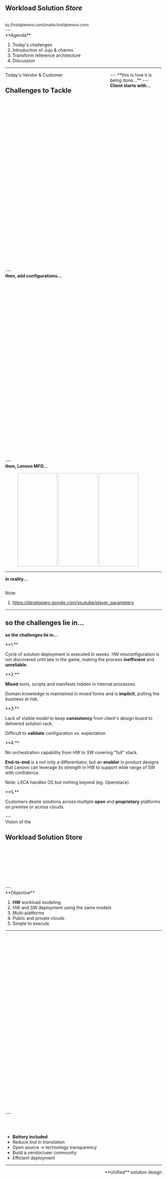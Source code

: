 <section align="left">
  <h1>
    Workload Solution
    <i class="fa fa-shopping-basket">Store</i>
  </h1>
  <br>
  <small class="myhighlight">
    by [fxia1@lenovo.com](mailto:fxia1@lenovo.com)
  </small>
</section>
---
<div align="left">
**Agenda**
</div>

1. Today's challenges
2. Introduction of Juju & charms
3. Transform reference architecture
4. Discussion

---
<section data-background="https://drscdn.500px.org/photo/155532687/q%3D80_m%3D2000/v2?webp=true&sig=4122d59c34dde5e01b0a8fd3b10e0330c3b053c27918e55a68464a1937237a34">
  <div align="left" style="width:67%;float:left;">
    Today's Vendor & Customer
    <h1>
      Challenges to Tackle
    </h1>
  </div>
</section>
---
**this is how it is being done...**
---
  <div align="left">
    <strong>Client starts with...</strong>
  </div>
  <figure>
    <img data-src="./images/lenovo%20catalog.png"
         height="550px;">
  </figure>
  <i class="fa fa-angle-double-down"></i>
---
  <div align="left">
    <strong>then, add configurations...</strong>
  </div>
  <figure>
    <img data-src="./images/lenovo%20configurator.png"
         height="550px"/>
  </figure>
  <i class="fa fa-angle-double-down"></i>
---
<div align="left">
  <strong>then, Lenovo MFG...</strong>
</div>
<figure>
  <img data-src="https://drscdn.500px.org/photo/135937995/q%3D80_m%3D1000_k%3D1/v2?webp=true&sig=a9bfbffe2a1d74bbbfdbaea7b4263b55c50123204741011f4421bd9a2b8e7745"
       height="300px"
       width="30%"/>
  <img data-src="https://drscdn.500px.org/photo/199833393/q%3D80_m%3D2000_k%3D1/v2?webp=true&sig=6a47d3ec149bbb62274e389f241e9be47c9cd1fd251a27cb7a59642af2215f1d"
       height="300px"
       width="30%"/>
  <img data-src="./images/hw_manifest.png"
       height="300px"
       width="30%"/>
</figure>

---
<div align="left">
  <strong>in reality...</strong>
</div>
<!-- <figure> -->
<!-- <iframe width="67%" -->
<!--         height="400px" -->
<!--         data-src="https://www.youtube.com/?version=3&autoplay=1&controls=0&loop=1&showinfo=0" -->
<!--         frameborder="0" gesture="media" allowfullscreen></iframe> -->
<!-- </figure> -->
<figure>
     <img data-src="http://i.imgur.com/KzCHMAx.gif">
     </figure>


Note:

1. https://developers.google.com/youtube/player_parameters
---
**so the challenges lie in...**
---
**so the challenges lie in...**

<section>
<div align="left">
**1.**
<br>

Cycle of solution deployment is executed in _weeks_. HW
misconfiguration is not discovered until late in the game, making
the process **inefficient** and **unreliable**.
</div>
</section>

<section>
<div align="left">
**2.**
<br>

**Mixed** tools, scripts and manifests hidden in internal processes.

Domain knowledge is maintained in mixed forms and is **implicit**,
putting the business at risk.
</div>
</section>

<section>
<div align="left">
**3.**
<br>

Lack of visible _model_ to keep **consistency** from client's design
board to delivered solution rack. 

Difficult to **validate** configuration vs. expectation
</div>
</section>

<section>
<div align="left">
**4.**
<br>

No orchestration capability from _HW to SW_ covering "full" stack.

**End-to-end** is a not only a differentiator, but an **enabler** in
product designs that Lenovo can leverage its strength in HW to
support wide range of SW with confidence.
</div>

Note:
LXCA handles OS but nothing beyond (eg. Openstack).
</section>

<section>
<div align="left">
**5.**
<br>

Customers desire solutions across multiple **open** and **proprietary**
platforms on premise or across clouds.
</div>
</section>
---
<section data-background="https://drscdn.500px.org/photo/138747795/q%3D80_m%3D1500_k%3D1/v2?webp=true&sig=20cc685f194e95851ba5ceb3181ca0395d511c07948dd15d884235eb477dcbc6">
  <div style="margin-bottom:140px;">
    <span class="mywhite">Vision of the</span>
    <h1 class="mywhite">
      Workload Solution Store
    </h1>
  </div>
</section>
---
<div align="left">
**Objective**
</div>

1. **HW** workload modeling
2. HW and SW deployment using the same models
3. Multi-platforms
4. Public and private clouds
5. Simple to execute
---
<figure>
  <img data-src="./images/wss%20architecture.png"
       height="550px">
</figure>
---
<figure>
  <img data-src="./images/wss%20vision.png"
       width="100%">
</figure>
<br>

* **Battery included <i class="fa fa-battery"></i>**
* Reduce _lost in translation_
* Open source &rarr; technology transparency
* Build a vendor/user community
* Efficient deployment
---
<div align="right">
**Unified** solution design
</div>

<figure>
  <img data-src="./images/wss%20architecture%20components%201.png"
       height="100%">
</figure>
---
<div align="right">
**Unified** HW & SW configuration
</div>
<br>
<figure>
  <img data-src="./images/wss%20architecture%20components%202.png"
       height="500px">
</figure>
---
<div align="right">
**Unified** multi-layer deployment
</div>
<figure>
  <img data-src="./images/wss%20architecture%20components%203.png"
       height="550px">
</figure>
---
<section data-background="./images/wss%20architecture%20components.png">
  <div align="left"
       style="margin-bottom:50%;">
    <h4 class="myhighlight">
      <i class="fa fa-key"></i>
      Unified architecture
    </h4>
  </div>
</section>
---
<section data-background="https://drscdn.500px.org/photo/167616481/q%3D80_m%3D2000/v2?webp=true&sig=138122848b49e23f21df0191e4ed3ae335fa47d262006cfa77c022b4771f6de9">
  <div align="right" style="width:67%;float:right;">
    Key Technology:
    <h1>
      Juju & charms
    </h1>
  </div>
</section>
---
<div align="left" 
     class="my-multicol-2">
  
 <span class="myhighlight">Juju's mission</span> is to provide a
 modeling language for users that abstracts the specifics of operating
 complex big software topologies.
</div>

<img data-src="https://i.ytimg.com/vi/tsou9S6NoDg/maxresdefault.jpg"
     height="200px">
---
<div align="left">
Charms are in **store**
</div>
<iframe data-src="https://jujucharms.com/store"
        height="550px" width="100%"></iframe>
---
<div align="left">
Charms are **PYTHON code**
</div>

```python
@when_not('solution.ready', 'solution.error')
@when('solution.config.invalid')
def store_manifests():
    """Store manifests.
    """
    run_uhm(playbook='store_manifest',
            tags='manifest',
            current_state='solution.config.invalid',
            next_state='solution.manifest.stored',
            error_state='solution.error',
            user_vars={
                'sol_id': 'solution',
                'manifest_path': '/tmp/test.manifest'
            })
```

```PYTHON
class RackProvides(RelationBase):
    # Every unit connecting will get the same information
    scope = scopes.UNIT
    auto_accessors = ['rack_id',
                      'server_id']

    # Use some template magic to declare our relation(s)
    @hook('{provides:rack-server}-relation-joined')
    def joined(self):
        config = hookenv.config()
        conv = self.conversation()
        conv.set_remote(data={
            'rack_id': config['uuid']
        })
        self.set_state('{relation_name}.joined')

    @hook('{provides:rack-server}-relation-{changed}')
    def changed(self):
        conv = self.conversation()
        if self.servers():
            conv.set_state('server.counted')
    ....
```
---
<div align="left">
**Designed** in _reactive_
</div>
<br>

| Concepts  | used for                    |
|-----------|-----------------------------|
| hooks     | a hardcoded set of handlers |
| states    | user defined flags          |
| relations | data communication          |
| layer     | model inheritance           |
| bundle    | deployment batch mode       |

---
<div align="left">
**Built** to a fixed file structure
</div>

<pre class="brush:plain;">
|-- ansible.cfg
|-- bin/
|-- config.yaml         <-- attributes/config options
|-- hooks/              <-- hook handlers
|-- icon.svg
|-- layer.yaml          <-- charm inheritance
|-- lib/                <-- utility `.py`
|-- metadata.yaml       <-- charm relations/interfaces
|-- playbooks/
|-- reactive/           <-- user defined flags  
|-- README.md
`-- wheelhouse/         <-- Python dependency libs
</pre>
---
<div align="left">
**Deployed** in _charm bundle_
</div>

<pre class="brush:yaml;">
series: trusty
services:
  wordpress:
    charm: "cs:trusty/wordpress-2"
    num_units: 1
    annotations:
      "gui-x": "339.5"
      "gui-y": "-171"
    to:
      - "0"
  mysql:
    charm: "cs:trusty/mysql-26"
    num_units: 1
    annotations:
      "gui-x": "79.5"
      "gui-y": "-142"
    to:
      - "1"
relations:
  - - "wordpress:db"
    - "mysql:db"
machines:
  "0":
    series: trusty
    constraints: "arch=amd64 cpu-cores=1 cpu-power=100 mem=1740 root-disk=8192"
  "1":
    series: trusty
    constraints: "arch=amd64 cpu-cores=1 cpu-power=100 mem=1740 root-disk=8192"
</pre>
---
<div align="left">
**Managed** in _Juju GUI_
</div>
<iframe data-src="https://jujucharms.com/new/"
        height="550px" width="100%"></iframe>
---
<div align="left">
Example: a deployed Canonical **Openstack**
</div>

<img data-src="https://insights.ubuntu.com/wp-content/uploads/7790/jjuju.png">

Note:

1. 4 machines (VM & containers)
2. 16 services
3. 1 click
4. On Ubuntu 16.04, single host: 40min
</section>
---
<section data-background="https://drscdn.500px.org/photo/179822321/q%3D80_m%3D2000_k%3D1/v2?webp=true&sig=51cdb14b0e0929a01b68133e08caff3d0370f1418ba18be62e5a9c3d193e1ddd">
  <p class="myhighlight">
    A new way to describe
  </p>
  <br>
  <h1>
    Solution + Architecture
  </h1>
</section>
---
## what we have Today

<a href="https://lenovopress.com/tips1275.pdf">
  <img data-src="./images/lcv.png" height="500px">
  <i class="fa fa-external-link"></i>
</a>


Note:
1. page 29: server 3650
---
<div align="left">
  Replace with **charms models <i class="fa fa-battery"></i>**
</div>
<br>

<section>
  <div style="float:right; width:33%;margin-top:20%;">
    <ul>
      <li>PDUs</li>
      <li>Switches</li>
      <li>Servers</li>
      <li>Storages</li>
      <li>...</li>
      <i class="fa fa-angle-double-down"></i>
    </ul>
  </div>
  <iframe data-src="https://www3.lenovo.com/us/en/data-center/servers/racks/System-x3650-M5/p/77XS7HV7V64"
        height="550px" width="67%"
        style="float:right;"></iframe>
</section>

<section>
<pre class="brush:plain;">
|-- charm-rack          <-- HW charm
|-- charm-server
|-- charm-solution
|-- charm-switch
|-- layer-ansible       <-- Ansible actions
|-- layer-basic         <-- OS package installer 
|-- layer-endpoint      <-- Generic endpoint abstract
|-- layer-pylxca        <-- BM manager library
`-- layer-uhm           <-- UHM
</pre>
</section>

---
<div align="left">
**Definition** of a charm includes
</div>
<br>
<section>
  <iframe data-src="http://www.lenovofiles.com/3dtours/products/index.html"
          height="500px" width="100%"></iframe>

<div align="left">
  <strong>1. Hierarchy</strong>
  <br>
  
  HW charm follows the same grouping used in Lenovo's HW catalog.
</div>
<br>
<i class="fa fa-angle-double-down"></i>
</section>

<section>
  <div align="left">
    <strong>2. Configurations</strong>
    <br>

    Parameters designed to change charm's behavior while keeping the
    template model stable.  Each is specified of a data type and
    validation rules.
  </div>
  <pre class="brush:yaml">
  options:
    uuid:
      type: string
      default: ""
      description: "UUID"
    machine_type:
      type: string
      default: ""
      description: "MTM"
    uhm:
      type: string
      default: ""
      description: "UHM specific definitions in YAML"
  </pre>
  <br>
  <i class="fa fa-angle-double-down"></i>
</section>

<section>
  <div align="left">
    <strong>3. Data interfaces</strong>
    <br>

    Determine who can connect **to** and **from**, and
    what data are passed.
  </div>
  
 ```
class RackProvides(RelationBase):
    # Every unit connecting will get the same information
    scope = scopes.UNIT
    auto_accessors = ['rack_id',
                      'server_id']

    # Use some template magic to declare our relation(s)
    @hook('{provides:rack-server}-relation-joined')
    def joined(self):
        config = hookenv.config()
        conv = self.conversation()
        conv.set_remote(data={
            'rack_id': config['uuid']
        })
        self.set_state('{relation_name}.joined')
  ```

  <br>
  <i class="fa fa-angle-double-down"></i>
</section>

<section>
  <div align="left">
    <strong>4. Playbooks</strong>
    <br>
    
    Each charm comes with a set of
    Ansible playbooks that implement actions when a
    charm state is reached.
  </div>

  <pre class="brush:yaml;">
  # tasks file for lenovo.lxca-uhm
  - name: Create a resource group for ThingAgile Solution
    pylxca_module:
      command_options: create_resourcegroups
      login_user: "{{ lxca_user }}"
      login_password: "{{ lxca_password }}"
      auth_url: "{{ lxca_url }}"
      name: "{{ name }}"
      description: "{{ description }}"
      type: "{{ type }}"
      solutionVPD: "{{ solutionVPD }}"
      members: "{{ members }}"
      criteria: "{{ criteria }}"
    register: rslt
    tags:
      create_resourcegroups
  </pre>
  <br>
  <i class="fa fa-angle-double-down"></i>
</section>

<section>
  <div align="left">
    <strong>5. States</strong>
    <br>

    A set of handlers of conditions/events/flags
    of each charm, and condtional dependencies
    among multiple running instances.
  </div>
  
  <pre>
    <code>
@when_not('solution.ready', 'solution.error')
@when('solution.group.created')
def add_system_to_group():
    """Add system to group.
    """
    run_uhm(playbook='add_system',
            tags='add_group_member',
            current_state='solution.group.created',
            next_state='solution.system.added',
            error_state='solution.error')

    </code>
  </pre>
  
</section>
---
## to what we can be 
<img data-src="./images/hw%20example.png" height="450px">
---
<iframe data-src="https://192.168.122.238/gui/"
        height="550px" width="100%"></iframe>
---
# Thank you
---
